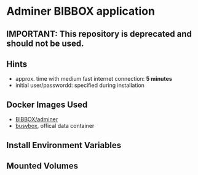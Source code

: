 # Adminer BIBBOX application
## IMPORTANT: This repository is deprecated and should not be used.
## Hints
* approx. time with medium fast internet connection: **5 minutes**
* initial user/passwordd: specified during installation


## Docker Images Used
 * [BIBBOX/adminer](https://hub.docker.com/r/bibbox/adminer/) 
 * [busybox](https://hub.docker.com/_/busybox/), offical data container
 
## Install Environment Variables

## Mounted Volumes

